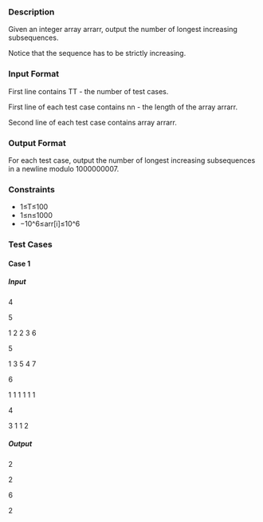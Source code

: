 ### Description

Given an integer array arrarr, output the number of longest increasing subsequences.

Notice that the sequence has to be strictly increasing.

### Input Format

First line contains TT - the number of test cases.

First line of each test case contains nn - the length of the array arrarr.

Second line of each test case contains array arrarr.

### Output Format

For each test case, output the number of longest increasing subsequences in a newline modulo 1000000007.

### Constraints

- 1≤T≤100
- 1≤n≤1000
- −10^6≤arr[i]≤10^6

### Test Cases
#### Case 1
##### Input

4

5

1 2 2 3 6

5

1 3 5 4 7

6

1 1 1 1 1 1

4

3 1 1 2

##### Output

2

2

6

2
